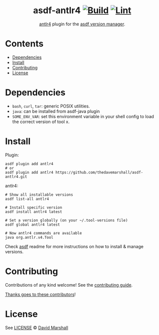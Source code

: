 <div align="center">

# asdf-antlr4 [![Build](https://github.com/thedavemarshall/asdf-antlr4/actions/workflows/build.yml/badge.svg)](https://github.com/thedavemarshall/asdf-antlr4/actions/workflows/build.yml) [![Lint](https://github.com/thedavemarshall/asdf-antlr4/actions/workflows/lint.yml/badge.svg)](https://github.com/thedavemarshall/asdf-antlr4/actions/workflows/lint.yml)

[antlr4](https://www.antlr.org/) plugin for the [asdf version manager](https://asdf-vm.com).

</div>

# Contents

- [Dependencies](#dependencies)
- [Install](#install)
- [Contributing](#contributing)
- [License](#license)

# Dependencies

- `bash`, `curl`, `tar`: generic POSIX utilities.
- `java`: can be installed from asdf-java plugin
- `SOME_ENV_VAR`: set this environment variable in your shell config to load the correct version of tool x.

# Install

Plugin:

```shell
asdf plugin add antlr4
# or
asdf plugin add antlr4 https://github.com/thedavemarshall/asdf-antlr4.git
```

antlr4:

```shell
# Show all installable versions
asdf list-all antlr4

# Install specific version
asdf install antlr4 latest

# Set a version globally (on your ~/.tool-versions file)
asdf global antlr4 latest

# Now antlr4 commands are available
java org.antlr.v4.Tool
```

Check [asdf](https://github.com/asdf-vm/asdf) readme for more instructions on how to
install & manage versions.

# Contributing

Contributions of any kind welcome! See the [contributing guide](contributing.md).

[Thanks goes to these contributors](https://github.com/thedavemarshall/asdf-antlr4/graphs/contributors)!

# License

See [LICENSE](LICENSE) © [David Marshall](https://github.com/thedavemarshall/)
